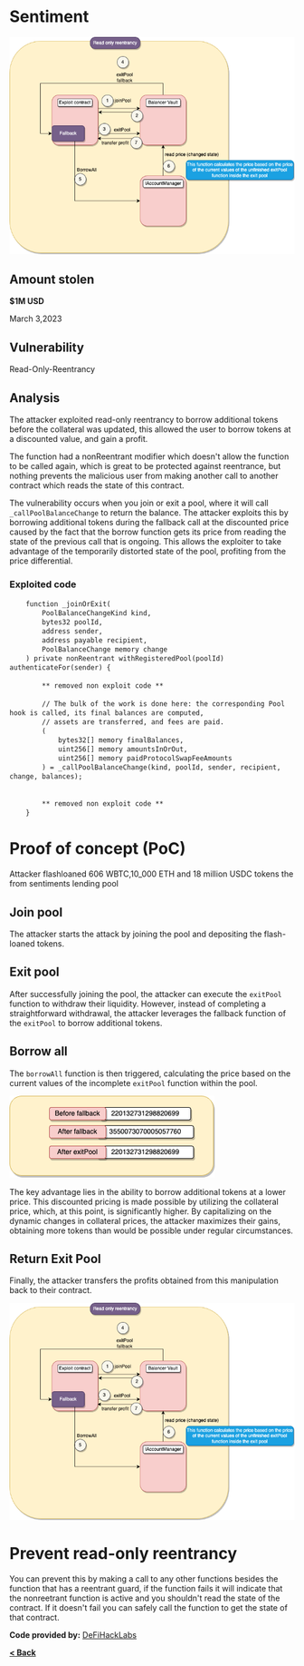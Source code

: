 # Sentiment

![euler Image](../images/sentiment/Sentiment1.drawio.png)


## Amount stolen
**$1M USD**

March 3,2023

## Vulnerability
Read-Only-Reentrancy

## Analysis
The attacker exploited read-only reentrancy to borrow additional tokens before the collateral was updated, this allowed the user to borrow tokens at a discounted value, and gain a profit.

The function had a nonReentrant modifier which doesn't allow the function to be called again, which is great to be protected against reentrance, but nothing prevents the malicious user from making another call to another contract which reads the state of this contract. 

The vulnerability occurs when you join or exit a pool, where it will call `_callPoolBalanceChange` to return the balance. The attacker exploits this by borrowing additional tokens during the fallback call at the discounted price caused by the fact that the borrow function gets its price from reading the state of the previous call that is ongoing. This allows the exploiter to take advantage of the temporarily distorted state of the pool, profiting from the price differential.


### Exploited code

```solidity
    function _joinOrExit(
        PoolBalanceChangeKind kind,
        bytes32 poolId,
        address sender,
        address payable recipient,
        PoolBalanceChange memory change
    ) private nonReentrant withRegisteredPool(poolId) authenticateFor(sender) {

        ** removed non exploit code **

        // The bulk of the work is done here: the corresponding Pool hook is called, its final balances are computed,
        // assets are transferred, and fees are paid.
        (
            bytes32[] memory finalBalances,
            uint256[] memory amountsInOrOut,
            uint256[] memory paidProtocolSwapFeeAmounts
        ) = _callPoolBalanceChange(kind, poolId, sender, recipient, change, balances);


        ** removed non exploit code **
    }
```

# Proof of concept (PoC) 

Attacker flashloaned 606 WBTC,10_000 ETH and 18 million USDC tokens the from sentiments lending pool

## Join pool

The attacker starts the attack by joining the pool and depositing the flash-loaned tokens.


## Exit pool
After successfully joining the pool, the attacker can execute the `exitPool` function to withdraw their liquidity. However, instead of completing a straightforward withdrawal, the attacker leverages the fallback function of the `exitPool` to borrow additional tokens.

## Borrow all

The `borrowAll` function is then triggered, calculating the price based on the current values of the incomplete `exitPool` function within the pool. 

![euler Image](../images/sentiment/Sentiment2.drawio.png)


The key advantage lies in the ability to borrow additional tokens at a lower price. This discounted pricing is made possible by utilizing the collateral price, which, at this point, is significantly higher. By capitalizing on the dynamic changes in collateral prices, the attacker maximizes their gains, obtaining more tokens than would be possible under regular circumstances.

## Return Exit Pool

Finally, the attacker transfers the profits obtained from this manipulation back to their contract.

![euler Image](../images/sentiment/Sentiment1.drawio.png)


# Prevent read-only reentrancy

You can prevent this by making a call to any other functions besides the function that has a reentrant guard, if the function fails it will indicate that the nonreetrant function is active and you shouldn't read the state of the contract. If it doesn't fail you can safely call the function to get the state of that contract.


**Code provided by:** [DeFiHackLabs](https://github.com/SunWeb3Sec/DeFiHackLabs/blob/main/src/test/88mph_exp.sol)


[**< Back**](https://patronasxdxd.github.io/CTFS/)
